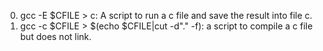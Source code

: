 0. gcc -E $CFILE > c: A script to run a c file and save the result into file c.
1. gcc -c $CFILE > $(echo $CFILE|cut -d"." -f): a script to compile a c file but does not link.

